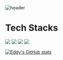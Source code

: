 ![header](https://capsule-render.vercel.app/api?type=waving&color=gradient&text=Eddy's%20Hub&fontAlign=50&fontSize=40&animation=fadeIn)

<h1>Tech Stacks</h1>
<img src="https://img.shields.io/badge/react-20232a.svg?style=for-the-badge&logo=react&logoColor=61DAFB" />
<!--JavaScript-->
<img src="https://img.shields.io/badge/JavaScript-F7DF1E?style=flat-square&logo=JavaScript&logoColor=white"/>
<!--HTML5-->
<img src="https://img.shields.io/badge/HTML5-E34F26?style=flat-square&logo=HTML5&logoColor=white"/>
<!--CSS-->
<img src="https://img.shields.io/badge/CSS3-1572B6?style=flat-square&logo=CSS3&logoColor=white"/>

[![Eddy's GitHub stats](https://github-readme-stats.vercel.app/api?username=eddyhwang97)](https://github.com/eddyhwang97/github-readme-stats)

